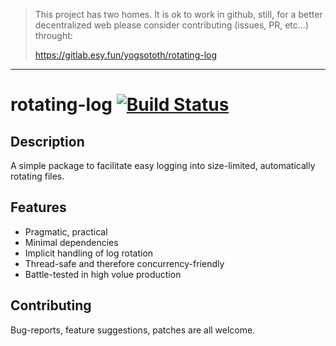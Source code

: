 > This project has two homes.
> It is ok to work in github, still, for a better decentralized web
> please consider contributing (issues, PR, etc...) throught:
>
> https://gitlab.esy.fun/yogsototh/rotating-log

---


# rotating-log [![Build Status](https://travis-ci.org/Soostone/rotating-log.svg?branch=master)](https://travis-ci.org/Soostone/rotating-log)

## Description

A simple package to facilitate easy logging into size-limited,
automatically rotating files.

## Features

- Pragmatic, practical
- Minimal dependencies
- Implicit handling of log rotation
- Thread-safe and therefore concurrency-friendly
- Battle-tested in high volue production

## Contributing

Bug-reports, feature suggestions, patches are all welcome.
